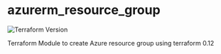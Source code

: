 # azurerm_resource_group

![Terraform Version](https://img.shields.io/badge/Terraform-0.12.6-green.svg)

Terraform Module to create Azure resource group using terraform 0.12
